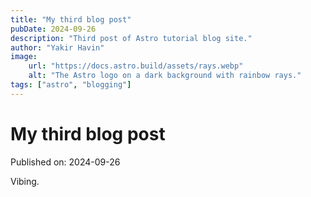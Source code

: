 ```yaml
---
title: "My third blog post"
pubDate: 2024-09-26
description: "Third post of Astro tutorial blog site."
author: "Yakir Havin"
image:
    url: "https://docs.astro.build/assets/rays.webp"
    alt: "The Astro logo on a dark background with rainbow rays."
tags: ["astro", "blogging"]
---
```


# My third blog post

Published on: 2024-09-26

Vibing.